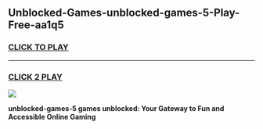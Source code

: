 
## Unblocked-Games-unblocked-games-5-Play-Free-aa1q5
<h3>
<a href="https://premium76.site?title=unblocked-games-5&ref=19M">CLICK TO PLAY</a></h3>
<hr>

<h3>
<a href="https://premium76.site?title=unblocked-games-5&ref=19M">CLICK 2 PLAY</a>
  
</h3>

<a href="https://premium76.site?title=unblocked-games-5&ref=19M"><img src="https://clearcache.store/games.png"></a>


**unblocked-games-5 games unblocked: Your Gateway to Fun and Accessible Online Gaming**
